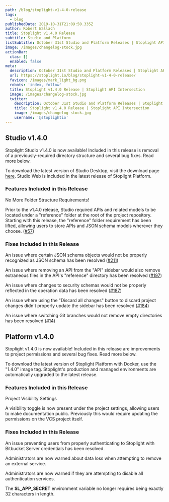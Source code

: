 ```yaml
---
path: /blog/stoplight-v1-4-0-release
tags:
  - blog
publishedDate: 2019-10-31T21:09:50.335Z
author: Robert Wallach
title: Stoplight v1.4.0 Release
subtitle: Studio and Platform
listSubtitle: October 31st Studio and Platform Releases | Stoplight API Intersection
image: /images/changelog-stock.jpg
actionBar:
  ctas: []
  enabled: false
meta:
  description: October 31st Studio and Platform Releases | Stoplight API Intersection
  url: https://stoplight.io/blog/stoplight-v1-4-0-release/
  favicon: /images/mark_light_bg.png
  robots: 'index, follow'
  title: Stoplight v1.4.0 Release | Stoplight API Intersection
  image: /images/changelog-stock.jpg
  twitter:
    description: October 31st Studio and Platform Releases | Stoplight API Intersection
    title: Stoplight v1.4.0 Release | Stoplight API Intersection
    image: /images/changelog-stock.jpg
    username: '@stoplightio'
---
```


## Studio v1.4.0

Stoplight Studio v1.4.0 is now available! Included in this release is removal of a previously-required directory structure and several bug fixes. Read more below.

To download the latest version of Studio Desktop, visit the download page [here](https://stoplight.io/studio/). Studio Web is included in the latest release of Stoplight Platform.

### Features Included in this Release

No More Folder Structure Requirements!

Prior to the v1.4.0 release, Studio required APIs and related models to be located under a "reference" folder at the root of the project repository. Starting with this release, the "reference" folder requirement has been lifted, allowing users to store APIs and JSON schema models wherever they choose. ([\#57](https://github.com/stoplightio/studio/issues/57))

### Fixes Included in this Release

An issue where certain JSON schema objects would not be properly recognized as JSON schema has been resolved ([\#211](https://github.com/stoplightio/studio/issues/211))

An issue where removing an API from the "API" sidebar would also remove extraneous files in the API's "reference" directory has been resolved ([\#197](https://github.com/stoplightio/studio/issues/197))

An issue where changes to security schemas would not be properly reflected in the operation data has been resolved ([\#187](https://github.com/stoplightio/studio/issues/187))

An issue where using the "Discard all changes" button to discard project changes didn't properly update the sidebar has been resolved ([\#184](https://github.com/stoplightio/studio/issues/184))

An issue where switching Git branches would not remove empty directories has been resolved ([\#14](https://github.com/stoplightio/studio/issues/14))

## Platform v1.4.0

Stoplight v1.4.0 is now available! Included in this release are improvements to project permissions and several bug fixes. Read more below.

To download the latest version of Stoplight Platform with Docker, use the "1.4.0" image tag. Stoplight's production and managed environments are automatically upgraded to the latest release.

### Features Included in this Release

Project Visibility Settings

A visibility toggle is now present under the project settings, allowing users to make documentation public. Previously this would require updating the permissions on the VCS project itself.

### Fixes Included in this Release

An issue preventing users from properly authenticating to Stoplight with Bitbucket Server credentials has been resolved.

Administrators are now warned about data loss when attempting to remove an external service.

Administrators are now warned if they are attempting to disable all authentication services.

The **SL_APP_SECRET** environment variable no longer requires being exactly 32 characters in length.
